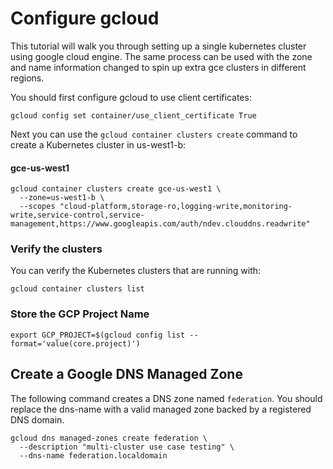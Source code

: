 # Configure gcloud 

This tutorial will walk you through setting up a single kubernetes cluster using google cloud engine.
The same process can be used with the zone and name information changed to spin up extra gce clusters in different regions.

You should first configure gcloud to use client certificates:

```gcloud config set container/use_client_certificate True```

Next you can use the `gcloud container clusters create` command to create a Kubernetes cluster in us-west1-b:

#### gce-us-west1

```
gcloud container clusters create gce-us-west1 \
  --zone=us-west1-b \
  --scopes "cloud-platform,storage-ro,logging-write,monitoring-write,service-control,service-management,https://www.googleapis.com/auth/ndev.clouddns.readwrite"
```

### Verify the clusters

You can verify the Kubernetes clusters that are running with:

```
gcloud container clusters list
```

### Store the GCP Project Name

```
export GCP_PROJECT=$(gcloud config list --format='value(core.project)')
```

## Create a Google DNS Managed Zone

The following command creates a DNS zone named `federation`. You should replace the dns-name with a valid managed zone backed by a registered DNS domain.

```
gcloud dns managed-zones create federation \
  --description "multi-cluster use case testing" \
  --dns-name federation.localdomain
```
